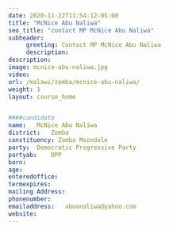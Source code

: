 ```yaml
---
date: 2020-11-22T11:54:12-05:00
title: "McNice Abu Naliwa"
seo_title: "contact MP McNice Abu Naliwa"
subheader:
     greeting: Contact MP McNice Abu Naliwa
     description: 
description: 
image: mcnice-abu-naliwa.jpg
video: 
url: /malawi/zomba/mcnice-abu-naliwa/
weight: 1
layout: course_home


####candidate
name:	McNice Abu Naliwa
district:	Zomba
constituency: Zomba Msondole
party:	Democratic Progressive Party
partyab:	DPP
born:
age: 
enteredoffice:	
termexpires:	
mailing Address:
phonenumber:	
emailaddress:	aboonaliwa@yahoo.com
website:	
---
```


